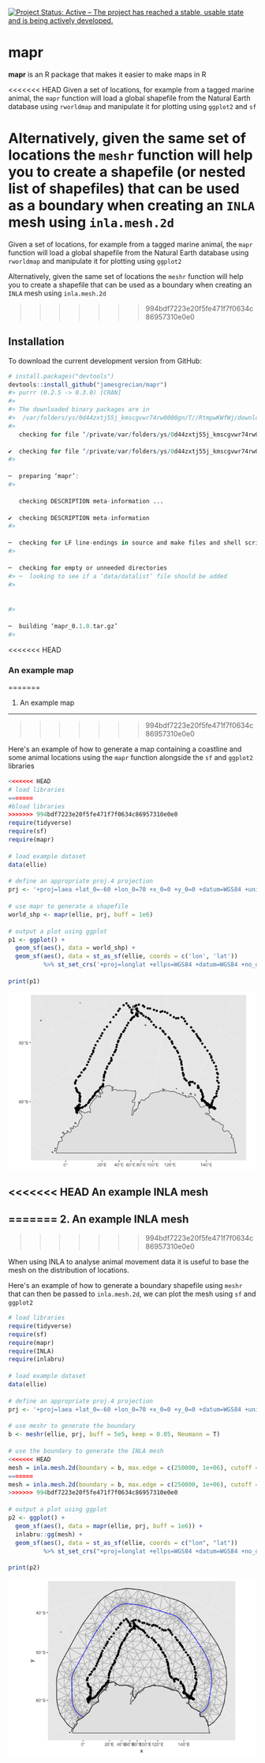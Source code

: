 <!-- README.md is generated from README.Rmd. Please edit that file -->
[![Project Status: Active – The project has reached a stable, usable state and is being actively developed.](https://www.repostatus.org/badges/latest/active.svg)](https://www.repostatus.org/#active)

mapr
====

**mapr** is an R package that makes it easier to make maps in R

<<<<<<< HEAD
Given a set of locations, for example from a tagged marine animal, the `mapr` function will load a global shapefile from the Natural Earth database using `rworldmap` and manipulate it for plotting using `ggplot2` and `sf`

Alternatively, given the same set of locations the `meshr` function will help you to create a shapefile (or nested list of shapefiles) that can be used as a boundary when creating an `INLA` mesh using `inla.mesh.2d`
=======
Given a set of locations, for example from a tagged marine animal, the `mapr` function will load a global shapefile from the Natural Earth database using `rworldmap` and manipulate it for plotting using `ggplot2`

Alternatively, given the same set of locations the `meshr` function will help you to create a shapefile that can be used as a boundary when creating an `INLA` mesh using `inla.mesh.2d`
>>>>>>> 994bdf7223e20f5fe471f7f0634c86957310e0e0

Installation
------------

To download the current development version from GitHub:

``` r
# install.packages("devtools")  
devtools::install_github("jamesgrecian/mapr")
#> purrr (0.2.5 -> 0.3.0) [CRAN]
#> 
#> The downloaded binary packages are in
#>  /var/folders/ys/0d44zxtj55j_kmscgvwr74rw0000gn/T//RtmpwKWfWj/downloaded_packages
#>   
   checking for file ‘/private/var/folders/ys/0d44zxtj55j_kmscgvwr74rw0000gn/T/RtmpwKWfWj/remotes1f297086314e/jamesgrecian-mapr-994bdf7/DESCRIPTION’ ...
  
✔  checking for file ‘/private/var/folders/ys/0d44zxtj55j_kmscgvwr74rw0000gn/T/RtmpwKWfWj/remotes1f297086314e/jamesgrecian-mapr-994bdf7/DESCRIPTION’
#> 
  
─  preparing ‘mapr’:
#> 
  
   checking DESCRIPTION meta-information ...
  
✔  checking DESCRIPTION meta-information
#> 
  
─  checking for LF line-endings in source and make files and shell scripts
#> 
  
─  checking for empty or unneeded directories
#> ─  looking to see if a ‘data/datalist’ file should be added
#> 
  
   
#> 
  
─  building ‘mapr_0.1.0.tar.gz’
#> 
```

<<<<<<< HEAD
### An example map
=======
1. An example map
-----------------
>>>>>>> 994bdf7223e20f5fe471f7f0634c86957310e0e0

Here's an example of how to generate a map containing a coastline and some animal locations using the `mapr` function alongside the `sf` and `ggplot2` libraries

``` r
<<<<<<< HEAD
# load libraries
=======
#bload libraries
>>>>>>> 994bdf7223e20f5fe471f7f0634c86957310e0e0
require(tidyverse)
require(sf)
require(mapr)

# load example dataset
data(ellie)

# define an appropriate proj.4 projection
prj <- '+proj=laea +lat_0=-60 +lon_0=70 +x_0=0 +y_0=0 +datum=WGS84 +units=m +no_defs'

# use mapr to generate a shapefile
world_shp <- mapr(ellie, prj, buff = 1e6)

# output a plot using ggplot
p1 <- ggplot() +
  geom_sf(aes(), data = world_shp) +
  geom_sf(aes(), data = st_as_sf(ellie, coords = c('lon', 'lat'))
          %>% st_set_crs('+proj=longlat +ellps=WGS84 +datum=WGS84 +no_defs'))

print(p1)
```

![](README-mapr%20example%20with%20ellies-1.png)

<<<<<<< HEAD
An example INLA mesh
--------------------
=======
2. An example INLA mesh
-----------------------
>>>>>>> 994bdf7223e20f5fe471f7f0634c86957310e0e0

When using INLA to analyse animal movement data it is useful to base the mesh on the distribution of locations.

Here's an example of how to generate a boundary shapefile using `meshr` that can then be passed to `inla.mesh.2d`, we can plot the mesh using `sf` and `ggplot2`

``` r
# load libraries
require(tidyverse)
require(sf)
require(mapr)
require(INLA)
require(inlabru)

# load example dataset
data(ellie)

# define an appropriate proj.4 projection
prj <- '+proj=laea +lat_0=-60 +lon_0=70 +x_0=0 +y_0=0 +datum=WGS84 +units=m +no_defs'

# use meshr to generate the boundary
b <- meshr(ellie, prj, buff = 5e5, keep = 0.05, Neumann = T)

# use the boundary to generate the INLA mesh
<<<<<<< HEAD
mesh = inla.mesh.2d(boundary = b, max.edge = c(250000, 1e+06), cutoff = 25000, max.n = 500)
=======
mesh = inla.mesh.2d(boundary = b, max.edge = c(250000, 1e+06), cutoff = 25000, max.n = 1000)
>>>>>>> 994bdf7223e20f5fe471f7f0634c86957310e0e0

# output a plot using ggplot
p2 <- ggplot() + 
  geom_sf(aes(), data = mapr(ellie, prj, buff = 1e6)) +
  inlabru::gg(mesh) +
  geom_sf(aes(), data = st_as_sf(ellie, coords = c("lon", "lat"))
          %>% st_set_crs("+proj=longlat +ellps=WGS84 +datum=WGS84 +no_defs"))

print(p2)
```

![](README-meshr%20example%20with%20ellies-1.png)

